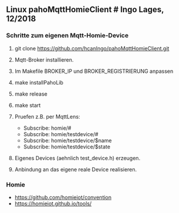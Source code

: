 ## Linux pahoMqttHomieClient                   # Ingo Lages, 12/2018

### Schritte zum eigenen Mqtt-Homie-Device

1. git clone https://github.com/hcanIngo/pahoMqttHomieClient.git

2. Mqtt-Broker installieren.

3. Im Makefile BROKER_IP und BROKER_REGISTRIERUNG anpassen 

4. make installPahoLib

5. make release

6. make start

7. Pruefen z.B. per MqttLens: 
   - Subscribe:  homie/#
   - Subscribe:  homie/testdevice/#
   - Subscribe:  homie/testdevice/$name
   - Subscribe:  homie/testdevice/$state
    
8. Eigenes Devices (aehnlich test_device.h) erzeugen.

9. Anbindung an das eigene reale Device realisieren. 

### Homie
- https://github.com/homieiot/convention
- https://homieiot.github.io/tools/
